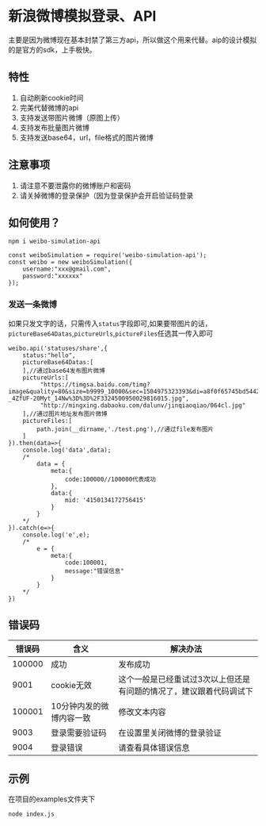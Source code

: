 # 新浪微博模拟登录、API

主要是因为微博现在基本封禁了第三方api，所以做这个用来代替。aip的设计模拟的是官方的sdk，上手极快。

## 特性

1. 自动刷新cookie时间
1. 完美代替微博的api
1. 支持发送带图片微博（原图上传）
1. 支持发布批量图片微博
1. 支持发送base64，url，file格式的图片微博

## 注意事项

1. 请注意不要泄露你的微博账户和密码
1. 请关掉微博的登录保护（因为登录保护会开启验证码登录

## 如何使用？

    npm i weibo-simulation-api

    const weiboSimulation = require('weibo-simulation-api');
    const weibo = new weiboSimulation({
        username:"xxx@gmail.com",
        password:"xxxxxx"
    });

### 发送一条微博

如果只发文字的话，只需传入```status```字段即可,如果要带图片的话，```pictureBase64Datas```,```pictureUrls```,```pictureFiles```任选其一传入即可

    weibo.api('statuses/share',{
        status:"hello",
        pictureBase64Datas:[
        ],//通过base64发布图片微博
        pictureUrls:[
             "https://timgsa.baidu.com/timg?image&quality=80&size=b9999_10000&sec=1504975323393&di=a8f0f65745bd544246d7c54fc503182b&imgtype=0&src=http%3A%2F%2Fimg0.ph.126.net%2FNGUE-_4ZfUF-20Myt_14Nw%3D%3D%2F3324500950029816015.jpg",
             "http://mingxing.dabaoku.com/dalunv/jinqiaoqiao/064cl.jpg"
        ],//通过图片地址发布图片微博
        pictureFiles:[
            path.join(__dirname,'./test.png'),//通过file发布图片
        ]
    }).then(data=>{
        console.log('data',data);
        /*
            data = {
                meta:{
                    code:100000//100000代表成功
                },
                data:{
                    mid: '4150134172756415'
                }
            }
        */
    }).catch(e=>{
        console.log('e',e);
        /*
            e = {
                meta:{
                    code:100001,
                    message:"错误信息"
                }
            }
        */
    })

## 错误码

错误码 | 含义 | 解决办法
---------|----------|----------
100000 | 成功 | 发布成功
 9001 | cookie无效 | 这个一般是已经重试过3次以上但还是有问题的情况了，建议跟着代码调试下
 100001 | 10分钟内发的微博内容一致 | 修改文本内容
 9003 | 登录需要验证码 | 在设置里关闭微博的登录验证
 9004 | 登录错误 | 请查看具体错误信息

 ## 示例

 在项目的examples文件夹下

    node index.js